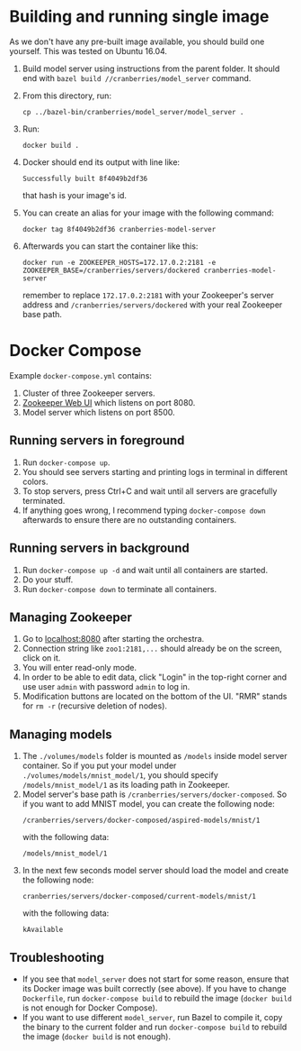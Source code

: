 # Building and running single image

As we don't have any pre-built image available, you should build one yourself.
This was tested on Ubuntu 16.04.

1. Build model server using instructions from the parent folder. It should end
   with `bazel build //cranberries/model_server` command.
2. From this directory, run:

   ~~~shell
   cp ../bazel-bin/cranberries/model_server/model_server .
   ~~~
3. Run:
   ~~~shell
   docker build .
   ~~~
   
4. Docker should end its output with line like:

   ~~~
   Successfully built 8f4049b2df36
   ~~~

   that hash is your image's id.
5. You can create an alias for your image with the following command:

   ~~~shell
   docker tag 8f4049b2df36 cranberries-model-server
   ~~~
6. Afterwards you can start the container like this:

   ~~~shell
   docker run -e ZOOKEEPER_HOSTS=172.17.0.2:2181 -e ZOOKEEPER_BASE=/cranberries/servers/dockered cranberries-model-server
   ~~~

   remember to replace `172.17.0.2:2181` with your Zookeeper's server address
   and `/cranberries/servers/dockered` with your real Zookeeper base path.

# Docker Compose
Example `docker-compose.yml` contains:
1. Cluster of three Zookeeper servers.
2. [Zookeeper Web UI](https://github.com/tobilg/docker-zookeeper-webui) which
   listens on port 8080.
3. Model server which listens on port 8500.

## Running servers in foreground
1. Run `docker-compose up`.
2. You should see servers starting and printing logs in terminal in different
   colors.
3. To stop servers, press Ctrl+C and wait until all servers are gracefully
   terminated.
4. If anything goes wrong, I recommend typing `docker-compose down` afterwards
   to ensure there are no outstanding containers.

## Running servers in background
1. Run `docker-compose up -d` and wait until all containers are started.
2. Do your stuff.
3. Run `docker-compose down` to terminate all containers.

## Managing Zookeeper
1. Go to [localhost:8080](http://localhost:8080) after starting the orchestra.
2. Connection string like `zoo1:2181,...` should already be on the screen,
   click on it.
3. You will enter read-only mode.
4. In order to be able to edit data, click "Login" in the top-right corner
   and use user `admin` with password `admin` to log in.
5. Modification buttons are located on the bottom of the UI. "RMR" stands for
   `rm -r` (recursive deletion of nodes).

## Managing models
1. The `./volumes/models` folder is mounted as `/models` inside model server
container. So if you put your model under `./volumes/models/mnist_model/1`,
you should specify `/models/mnist_model/1` as its loading path in Zookeeper.
2. Model server's base path is `/cranberries/servers/docker-composed`. So if
   you want to add MNIST model, you can create the following node:
   ~~~
   /cranberries/servers/docker-composed/aspired-models/mnist/1
   ~~~
   with the following data:
   ~~~
   /models/mnist_model/1
   ~~~
3. In the next few seconds model server should load the model and create the following node:
   ~~~
   cranberries/servers/docker-composed/current-models/mnist/1
   ~~~
   with the following data:
   ~~~
   kAvailable
   ~~~

## Troubleshooting
* If you see that `model_server` does not start for some reason, ensure that
its Docker image was built correctly (see above). If you have to change
`Dockerfile`, run `docker-compose build` to rebuild the image
(`docker build` is not enough for Docker Compose).
* If you want to use different `model_server`, run Bazel to compile it, copy the binary to the current folder and run `docker-compose build` to rebuild the image (`docker build` is not enough).
